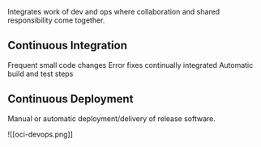 Integrates work of dev and ops where collaboration and shared responsibility come together. 

## Continuous Integration

Frequent small code changes
Error fixes continually integrated
Automatic build and test steps

## Continuous Deployment
Manual or automatic deployment/delivery of release software. 

![[oci-devops.png]]